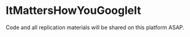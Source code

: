 # ItMattersHowYouGoogleIt

Code and all replication materials will be shared on this platform ASAP. 
